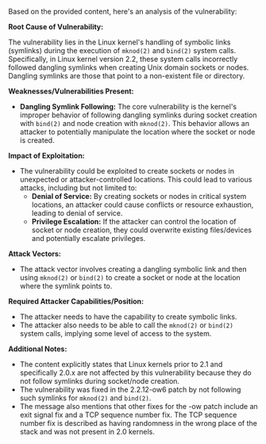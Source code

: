 Based on the provided content, here's an analysis of the vulnerability:

**Root Cause of Vulnerability:**

The vulnerability lies in the Linux kernel's handling of symbolic links (symlinks) during the execution of `mknod(2)` and `bind(2)` system calls. Specifically, in Linux kernel version 2.2, these system calls incorrectly followed dangling symlinks when creating Unix domain sockets or nodes. Dangling symlinks are those that point to a non-existent file or directory.

**Weaknesses/Vulnerabilities Present:**

*   **Dangling Symlink Following:** The core vulnerability is the kernel's improper behavior of following dangling symlinks during socket creation with `bind(2)` and node creation with `mknod(2)`. This behavior allows an attacker to potentially manipulate the location where the socket or node is created.

**Impact of Exploitation:**

*   The vulnerability could be exploited to create sockets or nodes in unexpected or attacker-controlled locations. This could lead to various attacks, including but not limited to:
    *   **Denial of Service:** By creating sockets or nodes in critical system locations, an attacker could cause conflicts or resource exhaustion, leading to denial of service.
    *   **Privilege Escalation:** If the attacker can control the location of socket or node creation, they could overwrite existing files/devices and potentially escalate privileges.

**Attack Vectors:**

*   The attack vector involves creating a dangling symbolic link and then using `mknod(2)` or `bind(2)` to create a socket or node at the location where the symlink points to.

**Required Attacker Capabilities/Position:**

*   The attacker needs to have the capability to create symbolic links.
*   The attacker also needs to be able to call the `mknod(2)` or `bind(2)` system calls, implying some level of access to the system.

**Additional Notes:**

* The content explicitly states that Linux kernels prior to 2.1 and specifically 2.0.x are not affected by this vulnerability because they do not follow symlinks during socket/node creation.
* The vulnerability was fixed in the 2.2.12-ow6 patch by not following such symlinks for `mknod(2)` and `bind(2)`.
* The message also mentions that other fixes for the -ow patch include an exit signal fix and a TCP sequence number fix. The TCP sequence number fix is described as having randomness in the wrong place of the stack and was not present in 2.0 kernels.